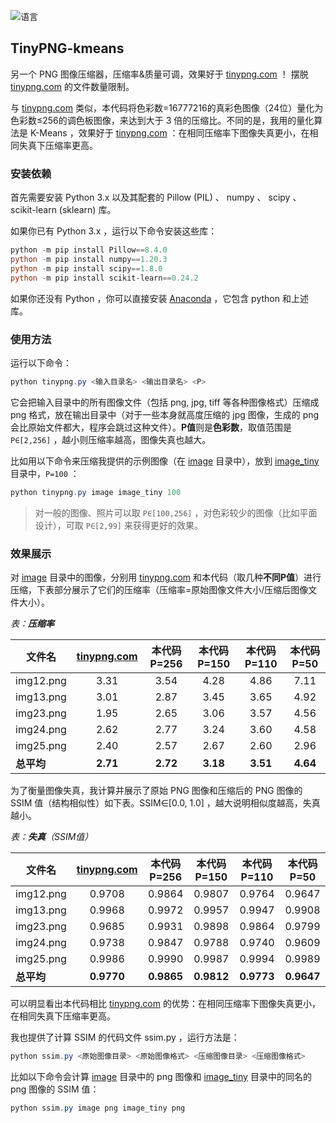 ![语言](https://img.shields.io/badge/语言-python-7A50ED.svg) 

## TinyPNG-kmeans

另一个 PNG 图像压缩器，压缩率\&质量可调，效果好于 [tinypng.com](https://tinypng.com/) ！ 摆脱 [tinypng.com](https://tinypng.com/) 的文件数量限制。

与 [tinypng.com](https://tinypng.com/) 类似，本代码将色彩数=16777216的真彩色图像（24位）量化为色彩数≤256的调色板图像，来达到大于 3 倍的压缩比。不同的是，我用的量化算法是 K-Means ，效果好于 [tinypng.com](https://tinypng.com/) ：在相同压缩率下图像失真更小，在相同失真下压缩率更高。

### 安装依赖

首先需要安装 Python 3.x 以及其配套的 Pillow (PIL) 、 numpy 、 scipy 、scikit-learn (sklearn) 库。

如果你已有 Python 3.x ，运行以下命令安装这些库：

```powershell
python -m pip install Pillow==8.4.0
python -m pip install numpy==1.20.3
python -m pip install scipy==1.8.0
python -m pip install scikit-learn==0.24.2
```

如果你还没有 Python ，你可以直接安装 [Anaconda](https://www.anaconda.com/products/distribution) ，它包含 python 和上述库。

### 使用方法

运行以下命令：

```powershell
python tinypng.py <输入目录名> <输出目录名> <P>
```

它会把输入目录中的所有图像文件（包括 png, jpg, tiff 等各种图像格式）压缩成 png 格式，放在输出目录中（对于一些本身就高度压缩的 jpg 图像，生成的 png 会比原始文件都大，程序会跳过这种文件）。**P值**则是**色彩数**，取值范围是 `P∈[2,256]` ，越小则压缩率越高，图像失真也越大。

比如用以下命令来压缩我提供的示例图像（在 [image](./image) 目录中），放到 [image_tiny]() 目录中，`P=100` ：

```powershell
python tinypng.py image image_tiny 100
```

> 对一般的图像、照片可以取 `P∈[100,256]` ，对色彩较少的图像（比如平面设计），可取 `P∈[2,99]` 来获得更好的效果。

### 效果展示

对 [image](./image) 目录中的图像，分别用 [tinypng.com](https://tinypng.com/) 和本代码（取几种**不同P值**）进行压缩，下表部分展示了它们的压缩率（压缩率=原始图像文件大小/压缩后图像文件大小）。

   *表：**压缩率***

| 文件名     | [tinypng.com](https://tinypng.com/) | 本代码 P=256 | 本代码 P=150 | 本代码 P=110 | 本代码 P=50 |
| ---------- | :---------------------------------: | :----------: | :----------: | :----------: | :---------: |
| img12.png  |                3.31                 |     3.54     |     4.28     |     4.86     |    7.11     |
| img13.png  |                3.01                 |     2.87     |     3.45     |     3.65     |    4.92     |
| img23.png  |                1.95                 |     2.65     |     3.06     |     3.57     |    4.56     |
| img24.png  |                2.62                 |     2.77     |     3.24     |     3.60     |    4.58     |
| img25.png  |                2.40                 |     2.57     |     2.67     |     2.60     |    2.96     |
| **总平均** |              **2.71**               |   **2.72**   |   **3.18**   |   **3.51**   |  **4.64**   |

为了衡量图像失真，我计算并展示了原始 PNG 图像和压缩后的 PNG 图像的 SSIM 值（结构相似性）如下表。SSIM∈[0.0, 1.0] ，越大说明相似度越高，失真越小。

   *表：**失真**（SSIM值）*

| 文件名     | [tinypng.com](https://tinypng.com/) | 本代码 P=256 | 本代码 P=150 | 本代码 P=110 | 本代码 P=50 |
| ---------- | :---------------------------------: | :----------: | :----------: | :----------: | :---------: |
| img12.png  |               0.9708                |    0.9864    |    0.9807    |    0.9764    |   0.9647    |
| img13.png  |               0.9968                |    0.9972    |    0.9957    |    0.9947    |   0.9908    |
| img23.png  |               0.9685                |    0.9931    |    0.9898    |    0.9864    |   0.9799    |
| img24.png  |               0.9738                |    0.9847    |    0.9788    |    0.9740    |   0.9609    |
| img25.png  |               0.9986                |    0.9990    |    0.9987    |    0.9994    |   0.9989    |
| **总平均** |             **0.9770**              |  **0.9865**  |  **0.9812**  |  **0.9773**  | **0.9647**  |

可以明显看出本代码相比 [tinypng.com](https://tinypng.com/) 的优势：在相同压缩率下图像失真更小，在相同失真下压缩率更高。

我也提供了计算 SSIM 的代码文件 ssim.py ，运行方法是：

```powershell
python ssim.py <原始图像目录> <原始图像格式> <压缩图像目录> <压缩图像格式>
```

比如以下命令会计算 [image](./image) 目录中的 png 图像和 [image_tiny]() 目录中的同名的 png 图像的 SSIM 值：

```powershell
python ssim.py image png image_tiny png
```

